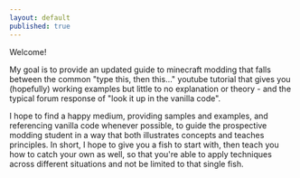 ```yaml
---
layout: default
published: true
---
```


<div class="home">

Welcome!


My goal is to provide an updated guide to minecraft modding that falls between the common "type this, then this..." youtube tutorial that gives you (hopefully) working examples but little to no explanation or theory - and the typical forum response of "look it up in the vanilla code".


I hope to find a happy medium, providing samples and examples, and referencing vanilla code whenever possible, to guide the prospective modding student in a way that both illustrates concepts and teaches principles. In short, I hope to give you a fish to start with, then teach you how to catch your own as well, so that you're able to apply techniques across different situations and not be limited to that single fish.

</div>
